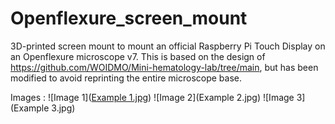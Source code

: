 # Openflexure_screen_mount
3D-printed screen mount to mount an official Raspberry Pi Touch Display on an Openflexure microscope v7. This is based on the design of https://github.com/WOIDMO/Mini-hematology-lab/tree/main, but has been modified to avoid reprinting the entire microscope base.

Images :
![Image 1]([Example 1.jpg](https://github.com/Mistercactus/Openflexure_screen_mount/blob/main/Example%201.jpg))
![Image 2](Example 2.jpg)
![Image 3](Example 3.jpg)
